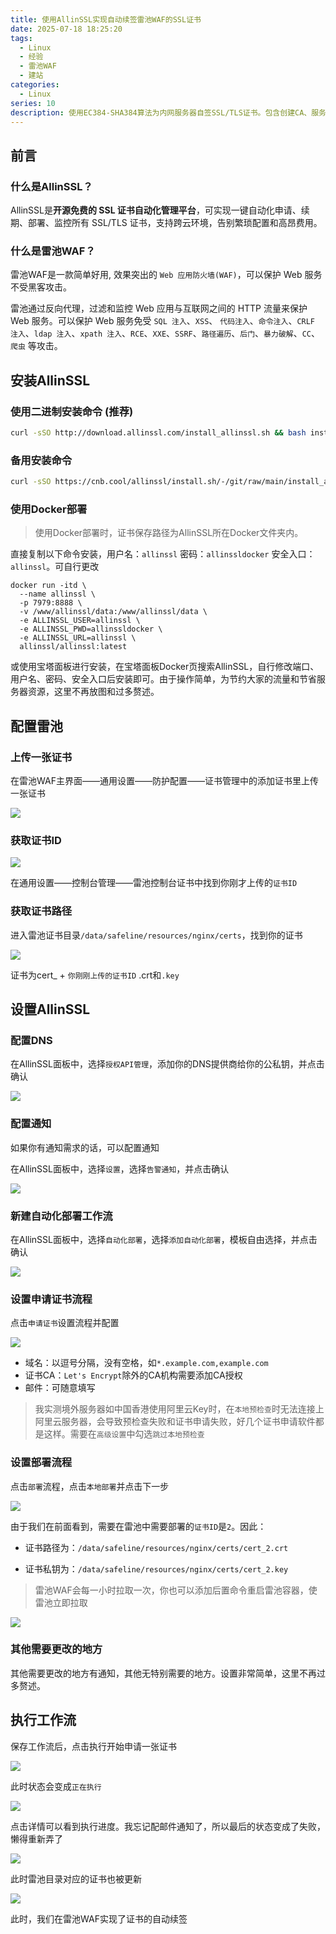 ```yaml
---
title: 使用AllinSSL实现自动续签雷池WAF的SSL证书
date: 2025-07-18 18:25:20
tags:
  - Linux
  - 经验
  - 雷池WAF
  - 建站
categories:
  - Linux
series: 10
description: 使用EC384-SHA384算法为内网服务器自签SSL/TLS证书。包含创建CA、服务器密钥和证书的完整步骤，支持多域名/IP配置。
---
```


## 前言

### 什么是AllinSSL？

AllinSSL是**开源免费的 SSL 证书自动化管理平台**，可实现一键自动化申请、续期、部署、监控所有 SSL/TLS 证书，支持跨云环境，告别繁琐配置和高昂费用。

### 什么是雷池WAF？

雷池WAF是一款简单好用, 效果突出的 `Web 应用防火墙(WAF)`，可以保护 Web 服务不受黑客攻击。

雷池通过反向代理，过滤和监控 Web 应用与互联网之间的 HTTP 流量来保护 Web 服务。可以保护 Web 服务免受 `SQL 注入`、`XSS`、 `代码注入`、`命令注入`、`CRLF 注入`、`ldap 注入`、`xpath 注入`、`RCE`、`XXE`、`SSRF`、`路径遍历`、`后门`、`暴力破解`、`CC`、`爬虫` 等攻击。

## 安装AllinSSL

### 使用二进制安装命令 (推荐)

```bash
curl -sSO http://download.allinssl.com/install_allinssl.sh && bash install_allinssl.sh allinssl
```

### 备用安装命令

```bash
curl -sSO https://cnb.cool/allinssl/install.sh/-/git/raw/main/install_allinssl.sh && 
```

### 使用Docker部署

> 使用Docker部署时，证书保存路径为AllinSSL所在Docker文件夹内。

直接复制以下命令安装，用户名：`allinssl` 密码：`allinssldocker` 安全入口：`allinssl`。可自行更改

```
docker run -itd \
  --name allinssl \
  -p 7979:8888 \
  -v /www/allinssl/data:/www/allinssl/data \
  -e ALLINSSL_USER=allinssl \
  -e ALLINSSL_PWD=allinssldocker \
  -e ALLINSSL_URL=allinssl \
  allinssl/allinssl:latest
```

或使用宝塔面板进行安装，在宝塔面板Docker页搜索AllinSSL，自行修改端口、用户名、密码、安全入口后安装即可。由于操作简单，为节约大家的流量和节省服务器资源，这里不再放图和过多赘述。

## 配置雷池

### 上传一张证书

在雷池WAF主界面——通用设置——防护配置——证书管理中的添加证书里上传一张证书

![](/img/post/10/1.png)

### 获取证书ID

![](/img/post/10/2.png)

在通用设置——控制台管理——雷池控制台证书中找到你刚才上传的`证书ID`

### 获取证书路径

进入雷池证书目录`/data/safeline/resources/nginx/certs`，找到你的证书

![](/img/post/10/3.png)

证书为cert_ + `你刚刚上传的证书ID` .crt和`.key`

## 设置AllinSSL

### 配置DNS

在AllinSSL面板中，选择`授权API管理`，添加你的DNS提供商给你的公私钥，并点击确认

![](/img/post/10/4.png)

### 配置通知

如果你有通知需求的话，可以配置通知

在AllinSSL面板中，选择`设置`，选择`告警通知`，并点击确认

![](/img/post/10/5.png)

### 新建自动化部署工作流

在AllinSSL面板中，选择`自动化部署`，选择`添加自动化部署`，模板自由选择，并点击确认

![](/img/post/10/6.png)

### 设置申请证书流程

点击`申请证书`设置流程并配置

![](/img/post/10/7.png)

- 域名：以逗号分隔，没有空格，如`*.example.com,example.com`
- 证书CA：`Let's Encrypt`除外的CA机构需要添加CA授权
- 邮件：可随意填写

> 我实测境外服务器如中国香港使用阿里云Key时，在`本地预检查`时无法连接上阿里云服务器，会导致预检查失败和证书申请失败，好几个证书申请软件都是这样。需要在`高级设置`中勾选`跳过本地预检查`

### 设置部署流程

点击`部署`流程，点击`本地部署`并点击下一步

![](/img/post/10/8.png)

由于我们在前面看到，需要在雷池中需要部署的`证书ID`是`2`。因此：

- 证书路径为：`/data/safeline/resources/nginx/certs/cert_2.crt`

- 证书私钥为：`/data/safeline/resources/nginx/certs/cert_2.key`

> 雷池WAF会每一小时拉取一次，你也可以添加后置命令重启雷池容器，使雷池立即拉取

![](/img/post/10/9.png)

### 其他需要更改的地方

其他需要更改的地方有通知，其他无特别需要的地方。设置非常简单，这里不再过多赘述。

## 执行工作流

保存工作流后，点击执行开始申请一张证书

![](/img/post/10/10.png)

此时状态会变成`正在执行`

![](/img/post/10/11.png)

点击详情可以看到执行进度。我忘记配邮件通知了，所以最后的状态变成了失败，懒得重新弄了

![](/img/post/10/12.png)

此时雷池目录对应的证书也被更新

![](/img/post/10/13.png)

此时，我们在雷池WAF实现了证书的自动续签